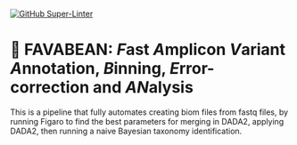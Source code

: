 [![GitHub Super-Linter](https://github.com/khalidtab/FALAPhyl/workflows/Lint%20Code%20Base/badge.svg)](https://github.com/marketplace/actions/super-linter)

# 🧆 FAVABEAN: *F*ast *A*mplicon *V*ariant *A*nnotation, *B*inning, *E*rror-correction and *AN*alysis
This is a pipeline that fully automates creating biom files from fastq files, by running Figaro to find the best parameters for merging in DADA2, applying DADA2, then running a naive Bayesian taxonomy identification.